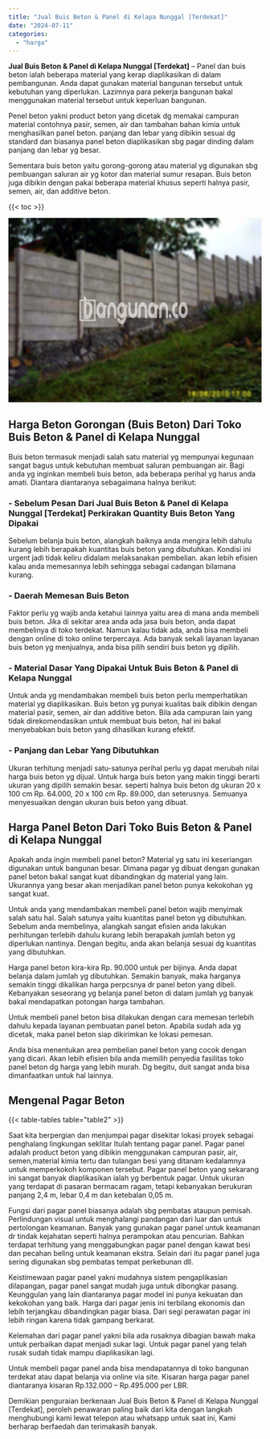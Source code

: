 ```yaml
---
title: "Jual Buis Beton & Panel di Kelapa Nunggal [Terdekat]"
date: "2024-07-11"
categories: 
  - "harga"
---
```


**Jual Buis Beton & Panel di Kelapa Nunggal \[Terdekat\]** – Panel dan buis beton ialah beberapa material yang kerap diaplikasikan di dalam pembangunan. Anda dapat gunakan material bangunan tersebut untuk kebutuhan yang diperlukan. Lazimnya para pekerja bangunan bakal menggunakan material tersebut untuk keperluan bangunan.

Penel beton yakni product beton yang dicetak dg memakai campuran material contohnya pasir, semen, air dan tambahan bahan kimia untuk menghasilkan panel beton. panjang dan lebar yang dibikin sesuai dg standard dan biasanya panel beton diaplikasikan sbg pagar dinding dalam panjang dan lebar yg besar.

Sementara buis beton yaitu gorong-gorong atau material yg digunakan sbg pembuangan saluran air yg kotor dan material sumur resapan. Buis beton juga dibikin dengan pakai beberapa material khusus seperti halnya pasir, semen, air, dan additive beton.

{{< toc >}}

![Jual Buis Beton & Panel di Kelapa Nunggal [Terdekat]](/images/jual-panel-buis-beton-murah-49.png)

## Harga Beton Gorongan (Buis Beton) Dari Toko Buis Beton & Panel di Kelapa Nunggal

Buis beton termasuk menjadi salah satu material yg mempunyai kegunaan sangat bagus untuk kebutuhan membuat saluran pembuangan air. Bagi anda yg inginkan membeli buis beton, ada beberapa perihal yg harus anda amati. Diantara diantaranya sebagaimana halnya berikut:

### \- Sebelum Pesan Dari Jual Buis Beton & Panel di Kelapa Nunggal \[Terdekat\] Perkirakan Quantity Buis Beton Yang Dipakai

Sebelum belanja buis beton, alangkah baiknya anda mengira lebih dahulu kurang lebih berapakah kuantitas buis beton yang dibutuhkan. Kondisi ini urgent jadi tidak keliru didalam melaksanakan pembelian. akan lebih efisien kalau anda memesannya lebih sehingga sebagai cadangan bilamana kurang.

### \- Daerah Memesan Buis Beton

Faktor perlu yg wajib anda ketahui lainnya yaitu area di mana anda membeli buis beton. Jika di sekitar area anda ada jasa buis beton, anda dapat membelinya di toko terdekat. Namun kalau tidak ada, anda bisa membeli dengan online di toko online terpercaya. Ada banyak sekali layanan layanan buis beton yg menjualnya, anda bisa pilih sendiri buis beton yg dipilih.

### \- Material Dasar Yang Dipakai Untuk Buis Beton & Panel di Kelapa Nunggal

Untuk anda yg mendambakan membeli buis beton perlu memperhatikan material yg diaplikasikan. Buis beton yg punyai kualitas baik dibikin dengan material pasir, semen, air dan additive beton. Bila ada campuran lain yang tidak direkomendasikan untuk membuat buis beton, hal ini bakal menyebabkan buis beton yang dihasilkan kurang efektif.

### \- Panjang dan Lebar Yang Dibutuhkan

Ukuran terhitung menjadi satu-satunya perihal perlu yg dapat merubah nilai harga buis beton yg dijual. Untuk harga buis beton yang makin tinggi berarti ukuran yang dipilih semakin besar. seperti halnya buis beton dg ukuran 20 x 100 cm Rp. 64.000, 20 x 100 cm Rp. 89.000, dan seterusnya. Semuanya menyesuaikan dengan ukuran buis beton yang dibuat.

## Harga Panel Beton Dari Toko Buis Beton & Panel di Kelapa Nunggal

Apakah anda ingin membeli panel beton? Material yg satu ini keseriangan digunakan untuk bangunan besar. Dimana pagar yg dibuat dengan gunakan panel beton bakal sangat kuat dibandingkan dg material yang lain. Ukurannya yang besar akan menjadikan panel beton punya kekokohan yg sangat kuat.

Untuk anda yang mendambakan membeli panel beton wajib menyimak salah satu hal. Salah satunya yaitu kuantitas panel beton yg dibutuhkan. Sebelum anda membelinya, alangkah sangat efisien anda lakukan perhitungan terlebih dahulu kurang lebih berapakah jumlah beton yg diperlukan nantinya. Dengan begitu, anda akan belanja sesuai dg kuantitas yang dibutuhkan.

Harga panel beton kira-kira Rp. 90.000 untuk per bijinya. Anda dapat belanja dalam jumlah yg dibutuhkan. Semakin banyak, maka harganya semakin tinggi dikalikan harga perpcsnya dr panel beton yang dibeli. Kebanyakan seseorang yg belanja panel beton di dalam jumlah yg banyak bakal mendapatkan potongan harga tambahan.

Untuk membeli panel beton bisa dilakukan dengan cara memesan terlebih dahulu kepada layanan pembuatan panel beton. Apabila sudah ada yg dicetak, maka panel beton siap dikirimkan ke lokasi pemesan.

Anda bisa menentukan area pembelian panel beton yang cocok dengan yang dicari. Akan lebih efisien bila anda memilih penyedia fasilitas toko panel beton dg harga yang lebih murah. Dg begitu, duit sangat anda bisa dimanfaatkan untuk hal lainnya.

## Mengenal Pagar Beton

{{< table-tables table="table2" >}}

Saat kita berpergian dan menjumpai pagar disekitar lokasi proyek sebagai penghalang lingkungan seklitar Itulah tentang pagar panel. Pagar panel adalah product beton yang dibikin menggunakan campuran pasir, air, semen,material kimia tertu dan tulangan besi yang ditanam kedalamnya untuk memperkokoh komponen tersebut. Pagar panel beton yang sekarang ini sangat banyak diaplikasikan ialah yg berbentuk pagar. Untuk ukuran yang terdapat di pasaran bermacam ragam, tetapi kebanyakan berukuran panjang 2,4 m, lebar 0,4 m dan ketebalan 0,05 m.

Fungsi dari pagar panel biasanya adalah sbg pembatas ataupun pemisah. Perlindungan visual untuk menghalangi pandangan dari luar dan untuk pertolongan keamanan. Banyak yang gunakan pagar panel untuk keamanan dr tindak kejahatan seperti halnya perampokan atau pencurian. Bahkan terdapat terhitung yang menggabungkan pagar panel dengan kawat besi dan pecahan beling untuk keamanan ekstra. Selain dari itu pagar panel juga sering digunakan sbg pembatas tempat perkebunan dll.

Keistimewaan pagar panel yakni mudahnya sistem pengaplikasian dilapangan, pagar panel sangat mudah juga untuk dibongkar pasang. Keunggulan yang lain diantaranya pagar model ini punya kekuatan dan kekokohan yang baik. Harga dari pagar jenis ini terbilang ekonomis dan lebih terjangkau dibandingkan pagar biasa. Dari segi perawatan pagar ini lebih ringan karena tidak gampang berkarat.

Kelemahan dari pagar panel yakni bila ada rusaknya dibagian bawah maka untuk perbaikan dapat menjadi sukar lagi. Untuk pagar panel yang telah rusak sudah tidak mampu diaplikasikan lagi.

Untuk membeli pagar panel anda bisa mendapatannya di toko bangunan terdekat atau dapat belanja via online via site. Kisaran harga pagar panel diantaranya kisaran Rp.132.000 – Rp.495.000 per LBR.

Demikian penguraian berkenaan Jual Buis Beton & Panel di Kelapa Nunggal \[Terdekat\], peroleh penawaran paling baik dari kita dengan langkah menghubungi kami lewat telepon atau whatsapp untuk saat ini, Kami berharap berfaedah dan terimakasih banyak.
